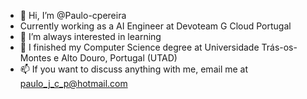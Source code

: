 - 👋 Hi, I’m @Paulo-cpereira
- Currently working as a AI Engineer at Devoteam G Cloud Portugal
- 👀 I’m always interested in learning
- 🌱 I finished my Computer Science degree at Universidade Trás-os-Montes e Alto Douro, Portugal (UTAD)
- 📫 If you want to discuss anything with me, email me at paulo_j_c_p@hotmail.com

<!---
Paulo-cpereira/Paulo-cpereira is a ✨ special ✨ repository because its `README.md` (this file) appears on your GitHub profile.
You can click the Preview link to take a look at your changes.
--->
